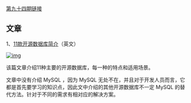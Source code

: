 [第九十四期链接](https://github.com/ruanyf/weekly/blob/master/docs/issue-94.md)

## 文章

1、[11款开源数据库简介](https://geekflare.com/open-source-database/)（英文）

[![img](https://camo.githubusercontent.com/d1ae0176337802e63b5e5d9d4b54ba81bf66a2c9c5504f556a009f7b130f261a/68747470733a2f2f7777772e77616e67626173652e636f6d2f626c6f67696d672f61737365742f3230313931322f6267323031393132333131312e6a7067)](https://camo.githubusercontent.com/d1ae0176337802e63b5e5d9d4b54ba81bf66a2c9c5504f556a009f7b130f261a/68747470733a2f2f7777772e77616e67626173652e636f6d2f626c6f67696d672f61737365742f3230313931322f6267323031393132333131312e6a7067)

该篇文章介绍11种主要的开源数据库，每一种的特点和适用场景。

文章中没有介绍 MySQL ，因为 MySQL 无处不在，并且对于开发人员而言，它都是首先要学习的知识点，因此文中介绍的其他开源数据库不一定 MySQL 的替代方法。针对于不同的需求有相对应的解决方案。

